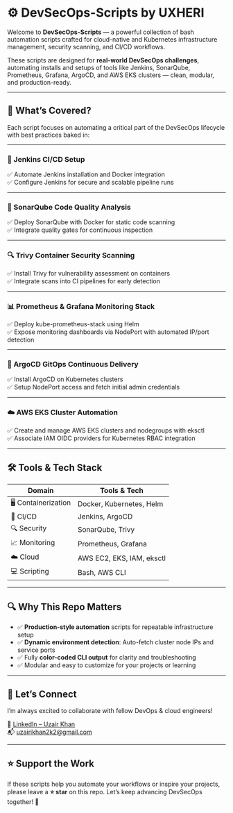 # ⚙️ DevSecOps-Scripts by UXHERI

Welcome to **DevSecOps-Scripts** — a powerful collection of bash automation scripts crafted for cloud-native and Kubernetes infrastructure management, security scanning, and CI/CD workflows.

These scripts are designed for **real-world DevSecOps challenges**, automating installs and setups of tools like Jenkins, SonarQube, Prometheus, Grafana, ArgoCD, and AWS EKS clusters — clean, modular, and production-ready.

---

## 🧠 What’s Covered?

Each script focuses on automating a critical part of the DevSecOps lifecycle with best practices baked in:

---

### 🔧 Jenkins CI/CD Setup  
✅ Automate Jenkins installation and Docker integration  
✅ Configure Jenkins for secure and scalable pipeline runs  

---

### 🧹 SonarQube Code Quality Analysis  
✅ Deploy SonarQube with Docker for static code scanning  
✅ Integrate quality gates for continuous inspection  

---

### 🔍 Trivy Container Security Scanning  
✅ Install Trivy for vulnerability assessment on containers  
✅ Integrate scans into CI pipelines for early detection  

---

### 📊 Prometheus & Grafana Monitoring Stack  
✅ Deploy kube-prometheus-stack using Helm  
✅ Expose monitoring dashboards via NodePort with automated IP/port detection  

---

### 🚀 ArgoCD GitOps Continuous Delivery  
✅ Install ArgoCD on Kubernetes clusters  
✅ Setup NodePort access and fetch initial admin credentials  

---

### ☁️ AWS EKS Cluster Automation  
✅ Create and manage AWS EKS clusters and nodegroups with eksctl  
✅ Associate IAM OIDC providers for Kubernetes RBAC integration  

---

## 🛠️ Tools & Tech Stack

| Domain             | Tools & Tech                                |
|--------------------|--------------------------------------------|
| 🖥️ Containerization | Docker, Kubernetes, Helm                    |
| 🧰 CI/CD            | Jenkins, ArgoCD                            |
| 🔍 Security         | SonarQube, Trivy                           |
| 📈 Monitoring       | Prometheus, Grafana                        |
| ☁️ Cloud            | AWS EC2, EKS, IAM, eksctl                  |
| 💻 Scripting        | Bash, AWS CLI                             |

---

## 🔍 Why This Repo Matters

- ✅ **Production-style automation** scripts for repeatable infrastructure setup  
- ✅ **Dynamic environment detection**: Auto-fetch cluster node IPs and service ports  
- ✅ Fully **color-coded CLI output** for clarity and troubleshooting  
- ✅ Modular and easy to customize for your projects or learning  

---

## 🤝 Let’s Connect

I’m always excited to collaborate with fellow DevOps & cloud engineers!

🔗 [LinkedIn – Uzair Khan](https://www.linkedin.com/in/iam-uzairikhan/)  
📬 uzairikhan2k2@gmail.com

---

## ⭐ Support the Work

If these scripts help you automate your workflows or inspire your projects, please leave a **⭐ star** on this repo. Let’s keep advancing DevSecOps together! 🚀
